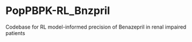 # PopPBPK-RL_Bnzpril
Codebase for RL model-informed precision of Benazepril in renal impaired patients
